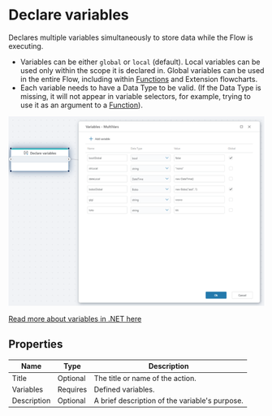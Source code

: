 # Declare variables

Declares multiple variables simultaneously to store data while the Flow is executing.

- Variables can be either `global` or `local` (default). Local variables can be used only within the scope it is declared in. Global variables can be used in the entire Flow, including within [Functions](function.md) and Extension flowcharts.
- Each variable needs to have a Data Type to be valid. (If the Data Type is missing, it will not appear in variable selectors, for example, trying to use it as an argument to a [Function](function.md)). 

![image](../../../../images/flow/declare-variables.png)

[Read more about variables in .NET here](https://learn.microsoft.com/en-us/dotnet/csharp/language-reference/language-specification/variables)

## Properties

| Name            | Type      | Description                                               |
|-----------------|-----------|-----------------------------------------------------------|
| Title                     | Optional  | The title or name of the action.                                                 |
| Variables   | Requires  | Defined variables.                                  |
| Description     | Optional  | A brief description of the variable's purpose.            |
